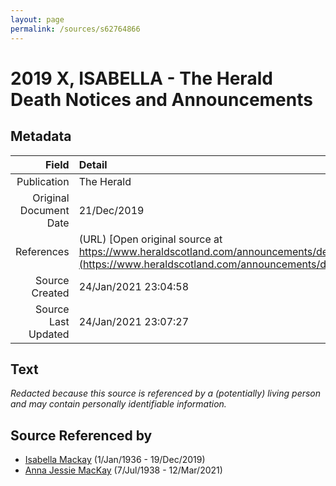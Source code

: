 ```yaml
---
layout: page
permalink: /sources/s62764866
---
```


# 2019 X, ISABELLA - The Herald Death Notices and Announcements

## Metadata

Field | Detail
---:|:---
Publication | The Herald
Original Document Date | 21/Dec/2019
References | (URL) [Open original source at https://www.heraldscotland.com/announcements/deaths/deaths/18116490.Isabella_Gilchrist/](https://www.heraldscotland.com/announcements/deaths/deaths/18116490.Isabella_Gilchrist/)
Source Created | 24/Jan/2021 23:04:58
Source Last Updated | 24/Jan/2021 23:07:27

## Text

_Redacted because this source is referenced by a (potentially) living person and may contain personally identifiable information._

## Source Referenced by

* [Isabella Mackay](../people/@25303611@-isabella-mackay-b1936-1-1-d2019-12-19.md) (1/Jan/1936 - 19/Dec/2019)
* [Anna Jessie MacKay](../people/@41265374@-anna-jessie-mackay-b1938-7-7-d2021-3-12.md) (7/Jul/1938 - 12/Mar/2021)
